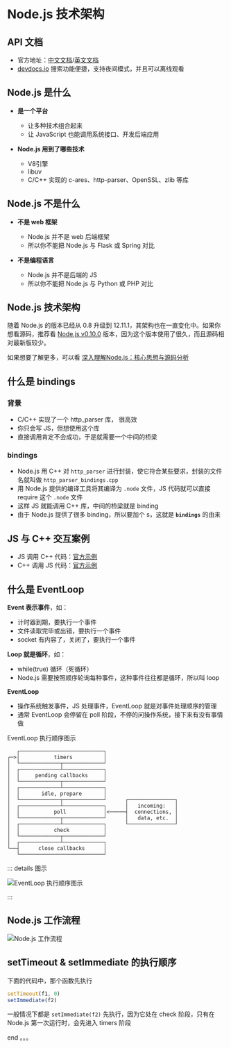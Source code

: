 <!-- ---
title: Node.js 技术架构
date: 2021-07-17T16:46:12+08:00
tags:
  - Node.js
--- -->

# Node.js 技术架构

## API 文档

- 官方地址：[中文文档](http://nodejs.cn/api/)/[英文文档](https://nodejs.org/api/)
- [devdocs.io](https://devdocs.io/) 搜索功能便捷，支持夜间模式，并且可以离线观看

## Node.js 是什么

- **是一个平台**
  - 让多种技术组合起来
  - 让 JavaScript 也能调用系统接口、开发后端应用

- **Node.js 用到了哪些技术**
  - V8引擎
  - libuv
  - C/C++ 实现的 c-ares、http-parser、OpenSSL、zlib 等库

## Node.js 不是什么

- **不是 web 框架**
  - Node.js 并不是 web 后端框架
  - 所以你不能把 Node.js 与 Flask 或 Spring 对比

- **不是编程语言**
  - Node.js 并不是后端的 JS
  - 所以你不能把 Node.js 与 Python 或 PHP 对比

## Node.js 技术架构

<NodejsTechnologyArchitecture />



随着 Node.js 的版本已经从 0.8 升级到 12.11.1，其架构也在一直变化中。如果你想看源码，推荐看 [Node.js v0.10.0](https://github.com/nodejs/node/tree/v0.10.0) 版本，因为这个版本使用了很久，而且源码相对最新版较少。

如果想要了解更多，可以看 [深入理解Node.js：核心思想与源码分析](https://github.com/yjhjstz/deep-into-node)

## 什么是 bindings

### 背景

- C/C++ 实现了一个 http_parser 库， 很高效
- 你只会写 JS，但想使用这个库
- 直接调用肯定不会成功，于是就需要一个中间的桥梁

### bindings

- Node.js 用 C++ 对 `http_parser` 进行封装，使它符合某些要求，封装的文件名就叫做 `http_parser_bindings.cpp`
- 用 Node.js 提供的编译工具将其编译为 `.node` 文件，JS 代码就可以直接 require 这个 `.node` 文件
- 这样 JS 就能调用 C++ 库，中间的桥梁就是 binding
- 由于 Node.js 提供了很多 binding，所以要加个 s，这就是 **`bindings`** 的由来

## JS 与 C++ 交互案例

- JS 调用 C++ 代码：[官方示例](http://nodejs.cn/api/addons.html#addons_function_arguments)
- C++ 调用 JS 代码：[官方示例](http://nodejs.cn/api/addons.html#addons_callbacks)


## 什么是 EventLoop

**Event 表示事件**，如：
- 计时器到期，要执行一个事件
- 文件读取完毕或出错，要执行一个事件
- socket 有内容了，关闭了，要执行一个事件

**Loop 就是循环**，如：
- while(true) 循环（死循环）
- Node.js 需要按照顺序轮询每种事件，这种事件往往都是循环，所以叫 loop

**EventLoop**
- 操作系统触发事件，JS 处理事件，EventLoop 就是对事件处理顺序的管理
- 通常 EventLoop 会停留在 poll 阶段，不停的问操作系统，接下来有没有事情做

EventLoop 执行顺序图示

```
   ┌───────────────────────────┐
┌─>│           timers          │
│  └─────────────┬─────────────┘
│  ┌─────────────┴─────────────┐
│  │     pending callbacks     │
│  └─────────────┬─────────────┘
│  ┌─────────────┴─────────────┐
│  │       idle, prepare       │
│  └─────────────┬─────────────┘      ┌───────────────┐
│  ┌─────────────┴─────────────┐      │   incoming:   │
│  │           poll            │<─────┤  connections, │
│  └─────────────┬─────────────┘      │   data, etc.  │
│  ┌─────────────┴─────────────┐      └───────────────┘
│  │           check           │
│  └─────────────┬─────────────┘
│  ┌─────────────┴─────────────┐
└──┤      close callbacks      │
   └───────────────────────────┘
```

::: details 图示

![EventLoop 执行顺序图示](../../_images/nodejs-eventloop-process.jpg)

:::

## Node.js 工作流程

![Node.js 工作流程](../../_images/nodejs-process.jpg)

## setTimeout & setImmediate 的执行顺序

下面的代码中，那个函数先执行

```js
setTimeout(f1, 0)
setImmediate(f2)
```

一般情况下都是 `setImmediate(f2)` 先执行，因为它处在 check 阶段，只有在 Node.js 第一次运行时，会先进入 timers 阶段

end 。。。

<script lang="ts" setup>
import NodejsTechnologyArchitecture from '@/_components/NodejsTechnologyArchitecture.vue'
</script>